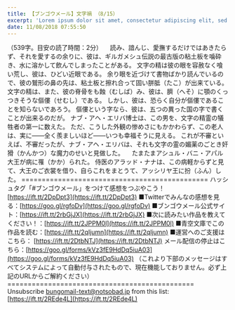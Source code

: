 ```yaml
---
title: 【ブンゴウメール】文字禍 （8/15）
excerpt: 'Lorem ipsum dolor sit amet, consectetur adipiscing elit, sed do eiusmod tempor incididunt ut labore et dolore magna aliqua. Praesent elementum facilisis leo vel fringilla est ullamcorper eget. At imperdiet dui accumsan sit amet nulla facilisi morbi tempus.'
date: 11/08/2018 07:55:50
---
```


（539字。目安の読了時間：2分） 　読み、諳んじ、愛撫するだけではあきたらず、それを愛するの余りに、彼は、ギルガメシュ伝説の最古版の粘土板を噛砕き、水に溶かして飲んでしまったことがある。 文字の精は彼の眼を容赦なく喰い荒し、彼は、ひどい近眼である。 余り眼を近づけて書物ばかり読んでいるので、彼の鷲形の鼻の先は、粘土板と擦れ合って固い胼胝（たこ）が出来ている。 文字の精は、また、彼の脊骨をも蝕（むしば）み、彼は、臍（へそ）に顎のくっつきそうな傴僂（せむし）である。 しかし、彼は、恐らく自分が傴僂であることを知らないであろう。 傴僂という字なら、彼は、五つの異った国の字で書くことが出来るのだが。 ナブ・アヘ・エリバ博士は、この男を、文字の精霊の犠牲者の第一に数えた。 ただ、こうした外観の惨めさにもかかわらず、この老人は、実に――全く羨ましいほど――いつも幸福そうに見える。 これが不審といえば、不審だったが、ナブ・アヘ・エリバは、それも文字の霊の媚薬のごとき奸猾（かんかつ）な魔力のせいと見做した。 　たまたまアシュル・バニ・アパル大王が病に罹（かか）られた。 侍医のアラッド・ナナは、この病軽からずと見て、大王のご衣裳を借り、自らこれをまとうて、アッシリヤ王に扮（ふん）した。 ============================================== ハッシュタグ「#ブンゴウメール」をつけて感想をつぶやこう！ [https://ift.tt/2DpDpt3](https://ift.tt/2DpDpt3) ■Twitterでみんなの感想を見る：[https://goo.gl/rgfoDv](https://goo.gl/rgfoDv) ■ブンゴウメール公式サイト：[https://ift.tt/2rbGjJX](https://ift.tt/2rbGjJX) ■次に読みたい作品を教えてください！：[https://ift.tt/2JPPM0l](https://ift.tt/2JPPM0l) ■青空文庫でこの作品を読む：[https://ift.tt/2qljumn](https://ift.tt/2qljumn) ■運営へのご支援はこちら： [https://ift.tt/2DtbNTJ](https://ift.tt/2DtbNTJ) メール配信の停止はこちら：[https://goo.gl/forms/kVz3fE9HdDq5iuA03](https://goo.gl/forms/kVz3fE9HdDq5iuA03) （これより下部のメッセージはすべてシステムによって自動付与されたもので、現在機能しておりません。必ず上記のURLからご解約ください） ============================================== Unsubscribe bungomail-text@notsobad.jp from this list: [https://ift.tt/2REde4L](https://ift.tt/2REde4L)
